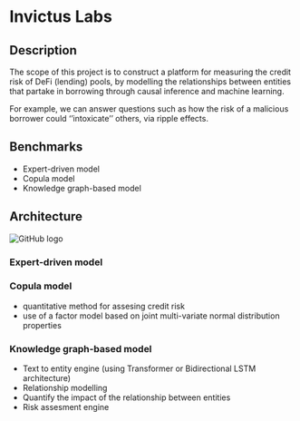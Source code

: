 # Invictus Labs

## Description ##

The scope of this project is to construct a platform for measuring the credit risk of DeFi (lending) pools, by modelling the relationships between entities that partake in borrowing through causal inference and machine learning. 

For example, we can answer questions such as how the risk of a malicious borrower could ‘’intoxicate’’ others, via ripple effects.



## Benchmarks ##
* Expert-driven model
* Copula model
* Knowledge graph-based model

## Architecture ##
![GitHub logo](https://github.com/logos/open-source/blob/main/Octocat/Octocat.png)




### Expert-driven model ###


### Copula model ###
- quantitative method for assesing credit risk
- use of a factor model based on joint multi-variate normal distribution properties

### Knowledge graph-based model ###
* Text to entity engine (using Transformer or Bidirectional LSTM architecture)
* Relationship modelling
* Quantify the impact of the relationship between entities
* Risk assesment engine





